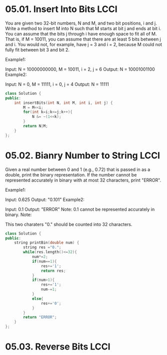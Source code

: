 # 05.01. Insert Into Bits LCCI

You are given two 32-bit numbers, N and M, and two bit positions, i and j. Write a method to insert M into N such that M starts at bit j and ends at bit i. You can assume that the bits j through i have enough space to fit all of M. That is, if M = 10011, you can assume that there are at least 5 bits between j and i. You would not, for example, have j = 3 and i = 2, because M could not fully fit between bit 3 and bit 2.

Example1:

 Input: N = 10000000000, M = 10011, i = 2, j = 6
 Output: N = 10001001100
Example2:

 Input:  N = 0, M = 11111, i = 0, j = 4
 Output: N = 11111

```cpp
class Solution {
public:
    int insertBits(int N, int M, int i, int j) {
        M = M<<i;
        for(int k=i;k<=j;k++){
            N &= ~(1<<k);
        }
        return N|M;
    }
};
```

# 05.02. Bianry Number to String LCCI

Given a real number between 0 and 1 (e.g., 0.72) that is passed in as a double, print the binary representation. If the number cannot be represented accurately in binary with at most 32 characters, print "ERROR".

Example1:

 Input: 0.625
 Output: "0.101"
Example2:

 Input: 0.1
 Output: "ERROR"
 Note: 0.1 cannot be represented accurately in binary.
Note:

This two charaters "0." should be counted into 32 characters.

```c++
class Solution {
public:
    string printBin(double num) {
        string res ="0.";
        while(res.length()<=32){
            num*=2;
            if(num==1){
                res+='1';
                return res;
            }
            if(num>1){
                res+='1';
                num-=1;
            }
            else{
                res+='0';
            }
        }
        return "ERROR";
    }
};
```

# 05.03. Reverse Bits LCCI